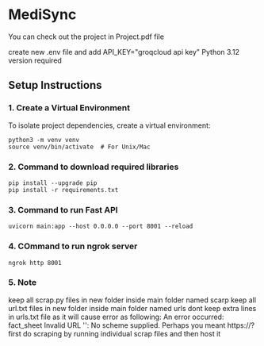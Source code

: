 # MediSync

You can check out the project in Project.pdf file

create new .env file and add API_KEY="groqcloud api key"
Python 3.12 version required

##  Setup Instructions

### 1. Create a Virtual Environment

To isolate project dependencies, create a virtual environment:

```
python3 -m venv venv
source venv/bin/activate  # For Unix/Mac
```

### 2. Command to download required libraries

```
pip install --upgrade pip
pip install -r requirements.txt
```

### 3. Command to run Fast API

```
uvicorn main:app --host 0.0.0.0 --port 8001 --reload
```

### 4. COmmand to run ngrok server

```
ngrok http 8001
```

### 5. Note

keep all scrap.py files in new folder inside main folder named scarp
keep all url.txt files in new folder inside main folder named urls
dont keep extra lines in urls.txt file as it will cause error as following: An error occurred: fact_sheet Invalid URL '': No scheme supplied. Perhaps you meant https://?
first do scraping by running individual scrap files and then host it
